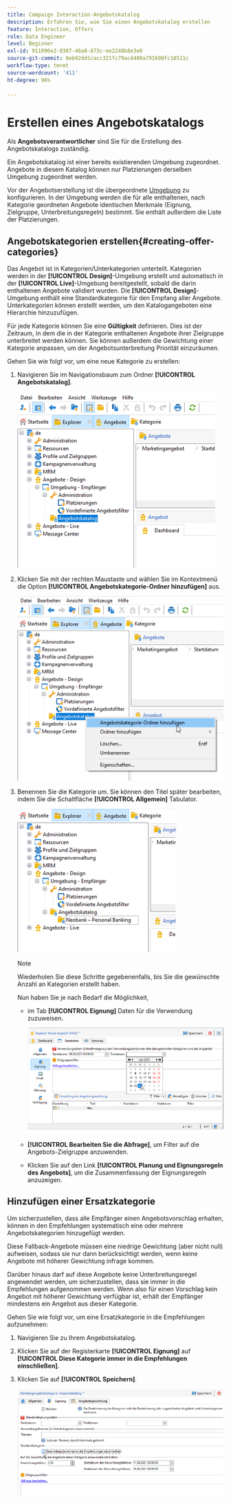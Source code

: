 ```yaml
---
title: Campaign Interaction-Angebotskatalog
description: Erfahren Sie, wie Sie einen Angebotskatalog erstellen
feature: Interaction, Offers
role: Data Engineer
level: Beginner
exl-id: 911096e2-0307-46a8-873c-ee2248b8e3e8
source-git-commit: 8eb92dd1cacc321fc79ac4480a791690fc18511c
workflow-type: tm+mt
source-wordcount: '411'
ht-degree: 96%

---
```


# Erstellen eines Angebotskatalogs

Als **Angebotsverantwortlicher** sind Sie für die Erstellung des Angebotskatalogs zuständig.

Ein Angebotskatalog ist einer bereits existierenden Umgebung zugeordnet. Angebote in diesem Katalog können nur Platzierungen derselben Umgebung zugeordnet werden.

Vor der Angebotserstellung ist die übergeordnete [Umgebung](interaction-env.md) zu konfigurieren. In der Umgebung werden die für alle enthaltenen, nach Kategorie geordneten Angebote identischen Merkmale (Eignung, Zielgruppe, Unterbreitungsregeln) bestimmt. Sie enthält außerdem die Liste der Platzierungen.

## Angebotskategorien erstellen{#creating-offer-categories}

Das Angebot ist in Kategorien/Unterkategorien unterteilt. Kategorien werden in der **[!UICONTROL Design]**-Umgebung erstellt und automatisch in der **[!UICONTROL Live]**-Umgebung bereitgestellt, sobald die darin enthaltenen Angebote validiert wurden. Die **[!UICONTROL Design]**-Umgebung enthält eine Standardkategorie für den Empfang aller Angebote. Unterkategorien können erstellt werden, um den Katalogangeboten eine Hierarchie hinzuzufügen.

Für jede Kategorie können Sie eine **Gültigkeit** definieren. Dies ist der Zeitraum, in dem die in der Kategorie enthaltenen Angebote ihrer Zielgruppe unterbreitet werden können. Sie können außerdem die Gewichtung einer Kategorie anpassen, um der Angebotsunterbreitung Priorität einzuräumen.

Gehen Sie wie folgt vor, um eine neue Kategorie zu erstellen:

1. Navigieren Sie im Navigationsbaum zum Ordner **[!UICONTROL Angebotskatalog]**.

   ![](assets/offer_cat_create_001.png)

1. Klicken Sie mit der rechten Maustaste und wählen Sie im Kontextmenü die Option **[!UICONTROL Angebotskategorie-Ordner hinzufügen]** aus.

   ![](assets/offer_cat_create_002.png)

1. Benennen Sie die Kategorie um. Sie können den Titel später bearbeiten, indem Sie die Schaltfläche **[!UICONTROL Allgemein]** Tabulator.

   ![](assets/offer_cat_create_003.png)

   >[!NOTE]
   >
   >Wiederholen Sie diese Schritte gegebenenfalls, bis Sie die gewünschte Anzahl an Kategorien erstellt haben.

   Nun haben Sie je nach Bedarf die Möglichkeit,

   * im Tab **[!UICONTROL Eignung]** Daten für die Verwendung zuzuweisen.

     ![](assets/offer_cat_create_004.png)

   * **[!UICONTROL Bearbeiten Sie die Abfrage]**, um Filter auf die Angebots-Zielgruppe anzuwenden.

   * Klicken Sie auf den Link **[!UICONTROL Planung und Eignungsregeln des Angebots]**, um die Zusammenfassung der Eignungsregeln anzuzeigen.

## Hinzufügen einer Ersatzkategorie

Um sicherzustellen, dass alle Empfänger einen Angebotsvorschlag erhalten, können in den Empfehlungen systematisch eine oder mehrere Angebotskategorien hinzugefügt werden.

Diese Fallback-Angebote müssen eine niedrige Gewichtung (aber nicht null) aufweisen, sodass sie nur dann berücksichtigt werden, wenn keine Angebote mit höherer Gewichtung infrage kommen.

Darüber hinaus darf auf diese Angebote keine Unterbreitungsregel angewendet werden, um sicherzustellen, dass sie immer in die Empfehlungen aufgenommen werden. Wenn also für einen Vorschlag kein Angebot mit höherer Gewichtung verfügbar ist, erhält der Empfänger mindestens ein Angebot aus dieser Kategorie.

Gehen Sie wie folgt vor, um eine Ersatzkategorie in die Empfehlungen aufzunehmen:

1. Navigieren Sie zu Ihrem Angebotskatalog.
1. Klicken Sie auf der Registerkarte **[!UICONTROL Eignung]** auf **[!UICONTROL Diese Kategorie immer in die Empfehlungen einschließen]**.
1. Klicken Sie auf **[!UICONTROL Speichern]**.

   ![](assets/offer_cat_default_001.png)
